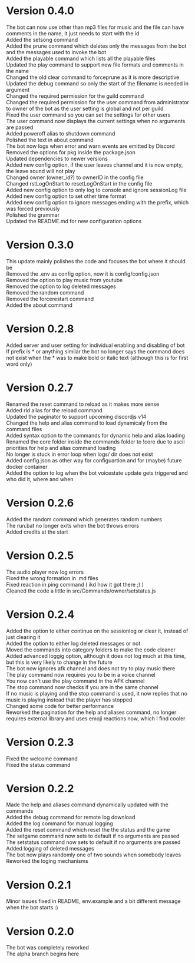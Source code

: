 # Version 0.4.0
The bot can now use other than mp3 files for music and the file can have comments in the name, it just needs to start with the id  
Added the setsong command  
Added the prune command which deletes only the messages from the bot and the messages used to invoke the bot  
Added the playable command which lists all the playable files  
Updated the play command to support new file formats and comments in the name  
Changed the old clear command to forceprune as it is more descriptive  
Updated the debug command so only the start of the filename is needed in argument  
Changed the required permission for the guild command  
Changed the required permission for the user command from administrator to owner of the bot as the user setting is global and not per guild  
Fixed the user command so you can set the settings for other users  
The user command now displays the current settings when no arguments are passed  
Added poweroff alias to shutdown command  
Polished the text in about command  
The bot now logs when error and warn events are emitted by Discord  
Removed the options for pkg inside the package.json  
Updated dependencies to newer versions  
Added new config option, if the user leaves channel and it is now empty, the leave sound will not play  
Changed owner (owner_id?) to ownerID in the config file  
Changed rstLogOnStart to resetLogOnStart in the config file  
Added new config option to only log to console and ignore sessionLog file  
Added new config option to set other time format  
Added new config option to ignore messages ending with the prefix, which was forced previously  
Polished the grammar  
Updated the README.md for new configuration options  

# Version 0.3.0
This update mainly polishes the code and focuses the bot where it should be  
Removed the .env as config option, now it is config/config.json  
Removed the option to play music from youtube  
Removed the option to log deleted messages  
Removed the random command  
Removed the forcerestart command  
Added the about command  

# Version 0.2.8
Added server and user setting for individual enabling and disabling of bot  
If prefix is * or anything similar the bot no longer says the command does not exist when the * was to make bold or italic text (although this is for first word only)  

# Version 0.2.7
Renamed the reset command to reload as it makes more sense  
Added rld alias for the reload command  
Updated the paginator to support upcoming discordjs v14  
Changed the help and alias command to load dynamicaly from the command files  
Added syntax option to the commands for dynamic help and alias loading  
Renamed the core folder inside the commands folder to !core due to ascii priorities for help and alias command loading  
No longer is stuck in error loop when logs/ dir does not exist  
Added config.json as other way for configuartion and for (maybe) future docker container  
Added the option to log when the bot voicestate update gets triggered and who did it, where and when  

# Version 0.2.6
Added the random command which generates random numbers  
The run.bat no longer exits when the bot throws errors  
Added credits at the start  

# Version 0.2.5
The audio player now log errors  
Fixed the wrong formation in .md files  
Fixed reaction in ping command ( ikd how it got there ;) )  
Cleaned the code a little in src/Commands/owner/setstatus.js  

# Version 0.2.4
Added the option to either continue on the sessionlog or clear it, instead of just clearing it  
Added the option to either log deleted messages or not  
Moved the commands into category folders to make the code cleaner  
Added advanced loggig option, although it does not log much at this time, but this is very likely to change in the future  
The bot now ignores afk channel and does not try to play music there  
The play command now requires you to be in a voice channel  
You now can't use the play command in the AFK channel  
The stop command now checks if you are in the same channel  
If no music is playing and the stop command is used, it now replies that no music is playing instead that the player has stopped  
Changed some code for better performance  
Reworked the pagination for the help and aliases command, no longer requires external library and uses emoji reactions now, which I find cooler  

# Version 0.2.3
Fixed the welcome command  
Fixed the status command  

# Version 0.2.2
Made the help and aliases command dynamically updated with the commands  
Added the debug command for remote log download  
Added the log command for manual logging  
Added the reset command which reset the the status and the game  
The setgame command now sets to default if no arguments are passed  
The setstatus command now sets to default if no arguments are passed  
Added logging of deleted messages  
The bot now plays randomly one of two sounds when somebody leaves  
Reworked the loging mechanisms  

# Version 0.2.1
Minor issues fixed in README, env.example and a bit different message when the bot starts :)  

# Version 0.2.0
The bot was completely reworked  
The alpha branch begins here  
